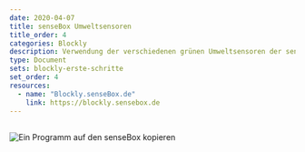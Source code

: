 ```yaml
---
date: 2020-04-07
title: senseBox Umweltsensoren
title_order: 4
categories: Blockly
description: Verwendung der verschiedenen grünen Umweltsensoren der senseBox in Blockly
type: Document
sets: blockly-erste-schritte
set_order: 4
resources:
  - name: "Blockly.senseBox.de"
    link: https://blockly.sensebox.de
---
```



## 


![Ein Programm auf den senseBox kopieren](https://raw.githubusercontent.com/sensebox/sensebox.github.io/Projects_basics/images/projects/BASICS/copy_to_mcu.gif)
